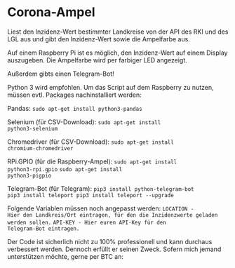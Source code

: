 # Corona-Ampel
Liest den Inzidenz-Wert bestimmter Landkreise von der API des RKI  und des LGL aus und gibt den Inzidenz-Wert sowie die Ampelfarbe aus.

Auf einem Raspberry Pi ist es möglich, den Inzidenz-Wert auf einem Display auszugeben. Die Ampelfarbe wird per farbiger LED angezeigt.

Außerdem gibts einen Telegram-Bot!

Python 3 wird empfohlen.
Um das Script auf dem Raspberry zu nutzen, müssen evtl. Packages nachinstalliert werden:

Pandas: 
<code>sudo apt-get install python3-pandas</code>

Selenium (für CSV-Download):
<code>sudo apt-get install python3-selenium</code>

Chromedriver (für CSV-Download):
<code>sudo apt-get install chromium-chromedriver</code>

RPi.GPIO (für die Raspberry-Ampel):
<code>sudo apt-get install python3-rpi.gpio</code>
<code>sudo apt-get install python3-pigpio</code>

Telegram-Bot (für Telegram):
<code>pip3 install python-telegram-bot
  pip3 install teleport
  pip3 install teleport --upgrade</code>
  
  
Folgende Variablen müssen noch angepasst werden:
<code>LOCATION - Hier den Landkreis/Ort eintragen, für den die Inzidenzwerte geladen werden sollen.</code>
<code>API-KEY - Hier euren API-Key für den Telegram-Bot eintragen.</code>

Der Code ist sicherlich nicht zu 100% professionell und kann durchaus verbessert werden. Dennoch erfüllt er seinen Zweck.
Sofern mich jemand unterstützen möchte, gerne per BTC an: 
